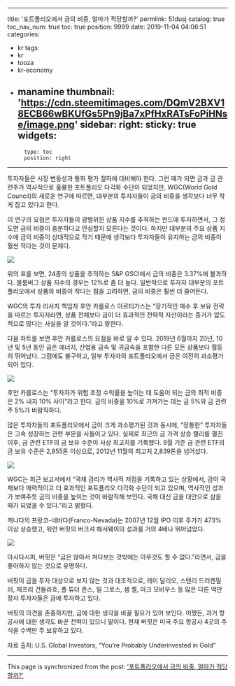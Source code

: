 
---
title: '포트폴리오에서 금의 비중, 얼마가 적당할까?'
permlink: 51dusj
catalog: true
toc_nav_num: true
toc: true
position: 9999
date: 2019-11-04 04:06:51
categories:
- kr
tags:
- kr
- tooza
- kr-economy
- manamine
thumbnail: 'https://cdn.steemitimages.com/DQmV2BXV18ECB66wBKUfGs5Pn9jBa7xPfHxRATsFoPiHNse/image.png'
sidebar:
    right:
        sticky: true
widgets:
    -
        type: toc
        position: right
---


투자자들은 시장 변동성과 통화 평가 절하에 대비해야 한다. 그런 때가 되면 금과 금 관련주가 역사적으로 훌륭한 포트폴리오 다각화 수단이 되었지만, WGC(World Gold Council)의 새로운 연구에 따르면, 대부분의 투자자들이 금의 비중을 생각보다 너무 작게 잡고 있다고 한다.  

이 연구의 요점은 투자자들이 광범위한 상품 지수를 추적하는 펀드에 투자하면서, 그 정도면 금의 비중이 충분하다고 안심할지 모른다는 것이다. 하지만 대부분의 주요 상품 지수에 금의 비중이 상대적으로 작기 때문에 생각보다 투자자들이 유지하는 금의 비중이 훨씬 적다는 것이 문제다.

![](https://cdn.steemitimages.com/DQmV2BXV18ECB66wBKUfGs5Pn9jBa7xPfHxRATsFoPiHNse/image.png)

위의 표를 보면, 24종의 상품을 추적하는 S&P GSCI에서 금의 비중은 3.37%에 불과하다. 블룸버그 상품 지수의 경우는 12%로 좀 더 높다. 일반적으로 투자자 대부분의 포트폴리오에서 상품의 비중이 작다는 점을 고려하면, 금의 비중은 훨씬 더 줄어든다. 

WGC의 투자 리서치 책임자 후안 카를로스 아르티가스는 “장기적인 매수 후 보유 전략을 따르는 투자자라면, 상품 전체보다 금이 더 효과적인 전략적 자산이라는 증거가 압도적으로 많다는 사실을 알 것이다.”라고 말한다.  

다음 차트를 보면 후안 카를로스의 요점을 바로 알 수 있다. 2019년 6월까지 20년, 10년 및 5년 동안 금은 에너지, 산업용 금속 및 귀금속을 포함한 다른 모든 상품보다 월등히 뛰어났다. 그럼에도 불구하고, 일부 투자자의 포트폴리오에서 금은 여전히 ​​과소평가되어 있다.

![](https://cdn.steemitimages.com/DQmXB6dyRKQ9soAppgRw7kzC2qBBFLSSLHoAeGefzX9cQ4V/image.png)

후안 카를로스는 “투자자가 위험 조정 수익률을 높이는 데 도움이 되는 금의 최적 비중은 2% 내지 10% 사이”라고 한다. 금의 비중을 10%로 가져가는 데는 금 5%와 금 관련주 5%가 바람직하다.  

많은 투자자들의 포트폴리오에서 금이 크게 과소평가된 것과 동시에, “정통한” 투자자들은 고속 성장하는 관련 부문을 사들이고 있다. 실제로 최근의 금 가격 상승 랠리를 펼친 이후, 금 관련 ETF의 금 보유 수준이 사상 최고치를 기록했다. 9월 기준 금 관련 ETF의 금 보유 수준은 2,855톤 이상으로, 2012년 11월의 최고치 2,839톤을 넘어섰다.

![](https://cdn.steemitimages.com/DQmbBqqnDsqPevrmZ72Ff53GuTEN6SijcFejxcyhWwWhPKG/image.png)

WGC는 최근 보고서에서 “국채 금리가 역사적 저점을 기록하고 있는 상황에서, 금이 국채보다 매력적이고 더 효과적인 포트폴리오 다각화 수단이 되고 있으며, 역사적인 성과가 보여주듯 금의 비중을 높이는 것이 바람직해 보인다. 국채 대신 금을 대안으로 삼을 때가 되었을 수 있다.”라고 밝혔다.  

캐나다의 프랑코-네바다(Franco-Nevada)는 2007년 12월 IPO 이후 주가가 473% 이상 상승했고, 워런 버핏의 버크셔 해서웨이의 성과를 거의 4배나 뛰어넘었다.

![](https://cdn.steemitimages.com/DQmSJ9kKcKXhB2GvnuwWzm4g28Y15TjgNkEG2p5c2693tAe/image.png)

아시다시피, 버핏은 “금은 앉아서 쳐다보는 것밖에는 아무것도 할 수 없다.”라면서, 금을 좋아하지 않는 것으로 유명하다.  

버핏이 금을 투자 대상으로 보지 않는 것과 대조적으로, 레이 달리오, 스탠리 드러켄밀러, 제프리 건들라흐, 폴 튜더 존스, 빌 그로스, 샘 젤, 마크 모비우스 등 많은 다른 억만장자 투자자들은 금에 투자하고 있다.  

버핏의 의견을 존중하지만, 금에 대한 생각을 바꿀 필요가 있어 보인다. 어쨌든, 과거 항공사에 대한 생각도 바꾼 전력이 있으니 말이다. 현재 버핏은 미국 주요 항공사 4곳의 주식을 수백만 주 보유하고 있다.  

자료 출처: U.S. Global Investors, “You’re Probably Underinvested in Gold”

- - -

This page is synchronized from the post: ['포트폴리오에서 금의 비중, 얼마가 적당할까?'](https://steemit.com/@pius.pius/51dusj)
